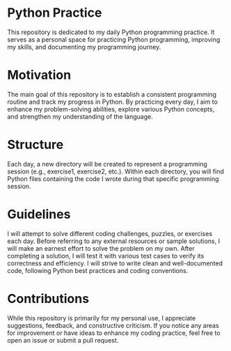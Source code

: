 # Python Practice

This repository is dedicated to my daily Python programming practice. It serves as a personal space for practicing Python programming, improving my skills, and documenting my programming journey.

# Motivation

The main goal of this repository is to establish a consistent programming routine and track my progress in Python. By practicing every day, I aim to enhance my problem-solving abilities, explore various Python concepts, and strengthen my understanding of the language.

# Structure

Each day, a new directory will be created to represent a programming session (e.g., exercise1, exercise2, etc.).
Within each directory, you will find Python files containing the code I wrote during that specific programming session.

# Guidelines

I will attempt to solve different coding challenges, puzzles, or exercises each day.
Before referring to any external resources or sample solutions, I will make an earnest effort to solve the problem on my own.
After completing a solution, I will test it with various test cases to verify its correctness and efficiency.
I will strive to write clean and well-documented code, following Python best practices and coding conventions.

# Contributions

While this repository is primarily for my personal use, I appreciate suggestions, feedback, and constructive criticism. 
If you notice any areas for improvement or have ideas to enhance my coding practice, feel free to open an issue or submit a pull request.
